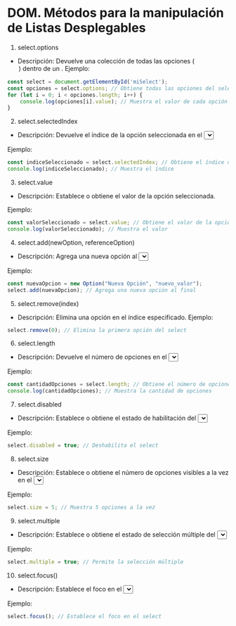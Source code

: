 # DOM. Métodos para la manipulación de Listas Desplegables

1. select.options

- Descripción: Devuelve una colección de todas las opciones (<option>) dentro de un <select>.
Ejemplo:

```javascript
const select = document.getElementById('miSelect');
const opciones = select.options; // Obtiene todas las opciones del select
for (let i = 0; i < opciones.length; i++) {
    console.log(opciones[i].value); // Muestra el valor de cada opción
}
```

2. select.selectedIndex

- Descripción: Devuelve el índice de la opción seleccionada en el <select>.

Ejemplo:

```javascript
const indiceSeleccionado = select.selectedIndex; // Obtiene el índice de la opción seleccionada
console.log(indiceSeleccionado); // Muestra el índice
```

3. select.value

- Descripción: Establece o obtiene el valor de la opción seleccionada.

Ejemplo:

```javascript
const valorSeleccionado = select.value; // Obtiene el valor de la opción seleccionada
console.log(valorSeleccionado); // Muestra el valor
```

4. select.add(newOption, referenceOption)

- Descripción: Agrega una nueva opción al <select>. Se puede especificar un nodo de referencia para insertarla en una posición específica.

Ejemplo:
```javascript
const nuevaOpcion = new Option("Nueva Opción", "nuevo_valor");
select.add(nuevaOpcion); // Agrega una nueva opción al final
```

5. select.remove(index)

- Descripción: Elimina una opción en el índice especificado.
Ejemplo:

```javascript
select.remove(0); // Elimina la primera opción del select
```

6. select.length

- Descripción: Devuelve el número de opciones en el <select>.

Ejemplo:

```javascript
const cantidadOpciones = select.length; // Obtiene el número de opciones
console.log(cantidadOpciones); // Muestra la cantidad de opciones
```

7. select.disabled

- Descripción: Establece o obtiene el estado de habilitación del <select>. Si es true, el control estará deshabilitado.

Ejemplo:

```javascript
select.disabled = true; // Deshabilita el select
```

8. select.size

- Descripción: Establece o obtiene el número de opciones visibles a la vez en el <select>.

Ejemplo:

```javascript
select.size = 5; // Muestra 5 opciones a la vez
```

9. select.multiple

- Descripción: Establece o obtiene el estado de selección múltiple del <select>. Si es true, se pueden seleccionar múltiples opciones.

Ejemplo:

```javascript
select.multiple = true; // Permite la selección múltiple
```

10. select.focus()

- Descripción: Establece el foco en el <select>, permitiendo al usuario interactuar inmediatamente.

Ejemplo:

```javascript
select.focus(); // Establece el foco en el select
```